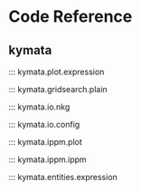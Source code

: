 # Code Reference

## kymata

::: kymata.plot.expression

::: kymata.gridsearch.plain

::: kymata.io.nkg

::: kymata.io.config

::: kymata.ippm.plot

::: kymata.ippm.ippm

::: kymata.entities.expression
